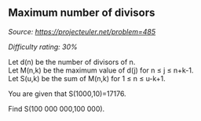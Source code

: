 Maximum number of divisors
--------------------------

*Source: https://projecteuler.net/problem=485*


*Difficulty rating: 30%*

Let d(n) be the number of divisors of n.\
 Let M(n,k) be the maximum value of d(j) for n ≤ j ≤ n+k-1.\
 Let S(u,k) be the sum of M(n,k) for 1 ≤ n ≤ u-k+1.

You are given that S(1000,10)=17176.

Find S(100 000 000,100 000).
